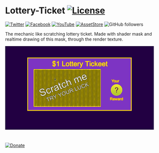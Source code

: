 # Lottery-Ticket [![License](https://img.shields.io/badge/license-MIT-brightgreen.svg)](/LICENSE)

[![Twitter](https://img.shields.io/badge/follow-Twitter-9cf.svg)](https://twitter.com/suncubestudio)
[![Facebook](https://img.shields.io/badge/follow-Facebook-blue.svg)](https://www.facebook.com/suncubestudio/)
[![YouTube](https://img.shields.io/badge/follow-YouTube-red.svg)](https://www.youtube.com/channel/UC4O9GHjx0ovyVYJgMg4aFMA?view_as=subscriber)
[![AssetStore](https://img.shields.io/badge/-AssetStore-lightgrey.svg)](https://assetstore.unity.com/publishers/14506)
![GitHub followers](https://img.shields.io/github/followers/suncube.svg?label=Folow&style=social)

The mechanic like scratching lottery ticket. Made with shader mask and realtime drawing of this mask, through the render texture.

[![Preview](/ReadmeSource/priview1.gif)](https://youtu.be/AGCmIX1N_B8)

#

[![Donate](https://www.paypalobjects.com/en_US/i/btn/btn_donateCC_LG.gif)](https://www.donationalerts.com/r/suncube)
